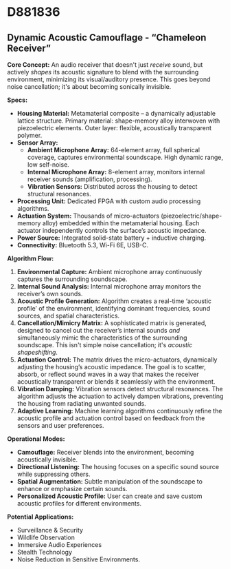 # D881836

## Dynamic Acoustic Camouflage - “Chameleon Receiver”

**Core Concept:** An audio receiver that doesn't just *receive* sound, but actively *shapes* its acoustic signature to blend with the surrounding environment, minimizing its visual/auditory presence. This goes beyond noise cancellation; it's about becoming sonically invisible.

**Specs:**

*   **Housing Material:** Metamaterial composite – a dynamically adjustable lattice structure. Primary material: shape-memory alloy interwoven with piezoelectric elements. Outer layer: flexible, acoustically transparent polymer.
*   **Sensor Array:**
    *   **Ambient Microphone Array:** 64-element array, full spherical coverage, captures environmental soundscape. High dynamic range, low self-noise.
    *   **Internal Microphone Array:** 8-element array, monitors internal receiver sounds (amplification, processing).
    *   **Vibration Sensors:** Distributed across the housing to detect structural resonances.
*   **Processing Unit:** Dedicated FPGA with custom audio processing algorithms.
*   **Actuation System:** Thousands of micro-actuators (piezoelectric/shape-memory alloy) embedded within the metamaterial housing. Each actuator independently controls the surface’s acoustic impedance.
*   **Power Source:** Integrated solid-state battery + inductive charging.
*   **Connectivity:** Bluetooth 5.3, Wi-Fi 6E, USB-C.

**Algorithm Flow:**

1.  **Environmental Capture:** Ambient microphone array continuously captures the surrounding soundscape.
2.  **Internal Sound Analysis:** Internal microphone array monitors the receiver’s own sounds.
3.  **Acoustic Profile Generation:** Algorithm creates a real-time ‘acoustic profile’ of the environment, identifying dominant frequencies, sound sources, and spatial characteristics.
4.  **Cancellation/Mimicry Matrix:** A sophisticated matrix is generated, designed to cancel out the receiver’s internal sounds *and* simultaneously mimic the characteristics of the surrounding soundscape. This isn't simple noise cancellation; it's *acoustic shapeshifting*.
5.  **Actuation Control:** The matrix drives the micro-actuators, dynamically adjusting the housing’s acoustic impedance. The goal is to scatter, absorb, or reflect sound waves in a way that makes the receiver acoustically transparent or blends it seamlessly with the environment.
6.  **Vibration Damping:** Vibration sensors detect structural resonances. The algorithm adjusts the actuation to actively dampen vibrations, preventing the housing from radiating unwanted sounds.
7.  **Adaptive Learning:** Machine learning algorithms continuously refine the acoustic profile and actuation control based on feedback from the sensors and user preferences.

**Operational Modes:**

*   **Camouflage:** Receiver blends into the environment, becoming acoustically invisible.
*   **Directional Listening:**  The housing focuses on a specific sound source while suppressing others.
*   **Spatial Augmentation:** Subtle manipulation of the soundscape to enhance or emphasize certain sounds.
*   **Personalized Acoustic Profile:** User can create and save custom acoustic profiles for different environments.

**Potential Applications:**

*   Surveillance & Security
*   Wildlife Observation
*   Immersive Audio Experiences
*   Stealth Technology
*   Noise Reduction in Sensitive Environments.